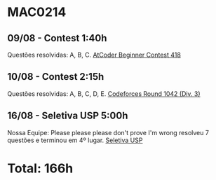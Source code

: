 # MAC0214

## 09/08 - Contest 1:40h

Questões resolvidas: A, B, C.
[AtCoder Beginner Contest 418](https://atcoder.jp/contests/abc418)

## 10/08 - Contest 2:15h

Questões resolvidas: A, B, C, D, E.
[Codeforces Round 1042 (Div. 3)](https://codeforces.com/contest/2131)

## 16/08 - Seletiva USP 5:00h

Nossa Equipe: Please please please don't prove I'm wrong resolveu 7 questões e terminou em 4º lugar.
[Seletiva USP](https://codeforces.com/gym/106039)

# Total: 166h
